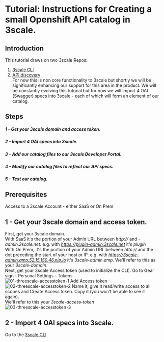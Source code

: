 # Tutorial: Instructions for Creating a small Openshift API  catalog in 3scale. 

## Introduction
This tutorial draws on two 3scale Repos: 
1) [3scale CLI](https://github.com/3scale/3scale-cli)  
2) [API discovery](https://github.com/3scale/3scale-discover-APIs)    
For now this is non core functionality to 3scale but shortly we will be significantly enhancing our support for this area in the product. 
We will be constantly evolving this tutorial but for now we will import 4 OAI (Swagger) specs into 3scale - each of which will form an element of our catalog.  

## Steps
##### 1 - Get your 3scale domain and access token.
##### 2 - Import 4 OAI specs into 3scale.
##### 3 - Add our catalog files to our 3scale Developer Portal.
##### 4 - Modify our catalog files to reflect our API specs.
##### 5 - Test our catalog.  

## Prerequisites
Access to a 3scale Account - either SaaS or On Prem  

## 1 - Get your 3scale domain and access token.
First, get your 3scale domain.  
With SaaS it's the portion of your Admin URL between *http://* and *-admin.3scale.net*. e.g. with *https://plugin-admin.3scale.net* it's *plugin*  
With On Prem, it's the portion of your Admin URL between *http://* and the dot preceding the start of your host or IP. e.g. with *https://3scale-admin.amp.52.15.150.46.nip.io* it's *3scale-admin.amp*. We'll refer to this as your *3scale-domain*.  
Next, get your 3scale Access token (used to initialize the CLI). Go to Gear sign - Personal Settings - Tokens  
![01-threescale-accesstoken-1](https://raw.githubusercontent.com/tnscorcoran/3scale-api-catalog-setup/master/_images/01-threescale-accesstoken-1.png)
Add Access token  
![02-threescale-accesstoken-2](https://raw.githubusercontent.com/tnscorcoran/3scale-api-catalog-setup/master/_images/02-threescale-accesstoken-2.png)
Name it, give it read/write access to all scopes and Create Access token. Copy it (you won't be able to see it again).  
We'll refer to this your *3scale-access-token*   
![03-threescale-accesstoken-3](https://raw.githubusercontent.com/tnscorcoran/3scale-api-catalog-setup/master/_images/03-threescale-accesstoken-3.png)
  
  
## 2 - Import 4 OAI specs into 3scale.
Go to the [3scale CLI](https://github.com/3scale/3scale-cli)  
  

